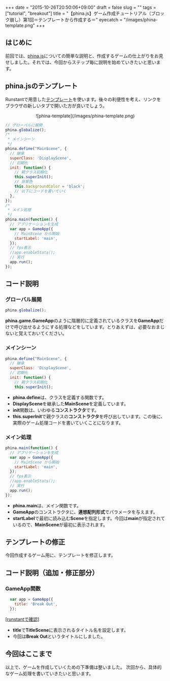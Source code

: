 +++
date = "2015-10-26T20:50:06+09:00"
draft = false
slug = ""
tags = ["tutorial", "breakout"]
title = "【phina.js】ゲーム作成チュートリアル（ブロック崩し）第1回＝テンプレートから作成する＝"
eyecatch = "/images/phina-template.png"
+++

## はじめに
前回では、[phina.js](https://github.com/phi-jp/phina.js)についての簡単な説明と、作成するゲームの仕上がりをお見せしました。それでは、今回からステップ毎に説明を始めていきたいと思います。

## phina.jsのテンプレート
Runstantで用意した[テンプレート](http://runstant.com/alkn203/projects/8f0388a4)を使います。後々の利便性を考え、リンクをブラウザの新しいタブで開いた方が良いでしょう。

<center>![phina-template](/images/phina-template.png)</center>

```js
// グローバルに展開
phina.globalize();
/*
 * メインシーン
 */
phina.define("MainScene", {
  // 継承
  superClass: 'DisplayScene',
  // 初期化
  init: function() {
    // 親クラス初期化
    this.superInit();
    // 背景色
    this.backgroundColor = 'black';
    // 以下にコードを書いていく
  },
});
/*
 * メイン処理
 */
phina.main(function() {
  // アプリケーションを生成
  var app = GameApp({
    // MainScene から開始
    startLabel: 'main',
  });
  // fps表示
  //app.enableStats();
  // 実行
  app.run();
});
```

## コード説明
### グローバル展開
```js
phina.globalize();
```
**phina.game.GameApp**のように階層的に定義されているクラスを**GameApp**だけで呼び出せるようにする処理などをしています。とりあえずは、必要なおまじないと覚えておいてください。

### メインシーン
```js
phina.define("MainScene", {
  // 継承
  superClass: 'DisplayScene',
  // 初期化
  init: function() {
    // 親クラス初期化
    this.superInit();
```

* **phina.define**は、クラスを定義する関数です。
* **DisplayScene**を継承した**MainScene**を定義しています。
* **init**関数は、いわゆる**コンストラクタ**です。
* **this.superInit**で親クラスの**コンストラクタ**を呼び出しています。この後に、実際のゲーム処理コードを書いていくことになります。

### メイン処理
```js
phina.main(function() {
  // アプリケーションを生成
  var app = GameApp({
    // MainScene から開始
    startLabel: 'main',
  });
  // fps表示
  //app.enableStats();
  // 実行
  app.run();
});
```
* **phina.main**は、メイン関数です。
* **GameApp**のコンストラクタに、**連想配列形式**でパラメータを与えます。
* **startLabel**で最初に読み込む**Scene**を指定します。今回は**main**が指定されているので、**MainScene**が最初に表示されます。

## テンプレートの修正
今回作成するゲーム用に、テンプレートを修正します。

## コード説明（追加・修正部分）

### GameApp関数
```js
  var app = GameApp({
    title: 'Break Out',
  });
```

<a href="http://runstant.com/alkn203/projects/5c10f897" target="_blank">[runstantで確認]</a>

* **title**で**TitleScene**に表示されるタイトル名を設定します。
* 今回は**Break Out**というタイトルにしました。

## 今回はここまで
以上で、ゲームを作成していくための下準備は整いました。
次回から、具体的なゲーム処理を書いていきたいと思います。